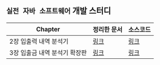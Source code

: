 ## `실전 자바 소프트웨어` 개발 스터디



| Chapter                       | 정리한 문서                                                  | 소스코드                                                     |
| ----------------------------- | ------------------------------------------------------------ | ------------------------------------------------------------ |
| 2장 입출력 내역 분석기        | [링크](https://github.com/wooko5/Real-World-Software-Development/blob/main/2021.08.09%20%EC%8B%A4%EC%A0%84%EC%9E%90%EB%B0%94%EA%B0%9C%EB%B0%9C2%EC%9E%A5.md) | [링크](https://github.com/wooko5/Real-World-Software-Development/tree/main/Real-World-Software-Development-Chapter2) |
| 3장 입출금 내역 분석기 확장판 | [링크](https://github.com/wooko5/Real-World-Software-Development/blob/main/2021.08.12%20%EC%8B%A4%EC%A0%84%EC%9E%90%EB%B0%94%EA%B0%9C%EB%B0%9C3%EC%9E%A5.md) | [링크](https://github.com/wooko5/Real-World-Software-Development/tree/main/Real-World-Software-Development-Chapter3) |

